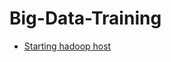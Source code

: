 # Big-Data-Training

* [Starting hadoop host](https://github.com/banadiga/Big-Data-Training/blob/master/hadoop-host/README.md)
